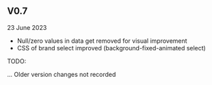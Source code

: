 ## V0.7 ##
23 June 2023

- Null/zero values in data get removed for visual improvement
- CSS of brand select improved (background-fixed-animated select)

TODO:

...
Older version changes not recorded